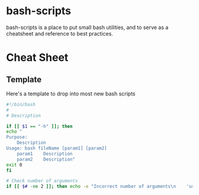 # bash-scripts
bash-scripts is a place to put small bash utilities, and to serve as a cheatsheet and reference to best practices.

# Cheat Sheet

## Template
Here's a template to drop into most new bash scripts
``` bash
#!/bin/bash
#
# Description

if [[ $1 == "-h" ]]; then
echo "
Purpose:
    Description
Usage: bash fileName [param1] [param2]
    param1    Description
    param2    Description" 
exit 0
fi

# Check number of arguments
if [[ $# -ne 2 ]]; then echo -e "Incorrect number of arguments\n    'use -h' to see options" && exit 1; fi

```